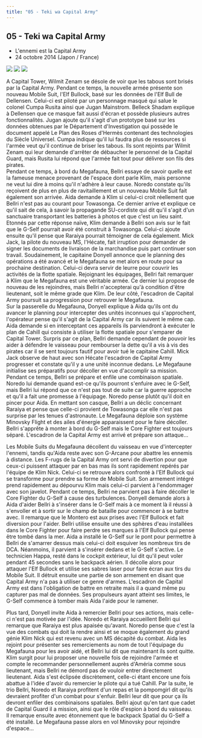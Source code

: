 ```yaml
---
title: "05 - Teki wa Capital Army"
---
```


05 - Teki wa Capital Army
-------------------------


* L'ennemi est la Capital Army
* 24 octobre 2014 (Japon / France)


![](/images/stories/saga/gnoreconguista/episodes/05-1.jpg) ![](/images/stories/saga/gnoreconguista/episodes/05-2.jpg) ![](/images/stories/saga/gnoreconguista/episodes/05-3.jpg)


A Capital Tower, Wilmit Zenam se désole de voir que les tabous sont brisés par la Capital Army. Pendant ce temps, la nouvelle armée présente son nouveau Mobile Suit, l'Elf Bullock, basé sur les données de l'Elf Bull de Dellensen. Celui-ci est piloté par un personnage masqué qui salue le colonel Cumpa Rusita ainsi que Jugan Mainstrom. Belleck Shadam explique à Dellensen que ce masque fait aussi d'écran et possède plusieurs autres fonctionnalités. Jugan ajoute qu'il s'agit d'un prototype basé sur les données obtenues par le Département d'Investigation qui possède le document appelé Le Plan des Roses d'Hermès contenant des technologies du Siècle Universel. Cumpa indique qu'il lui faudra plus de ressources si l'armée veut qu'il continue de briser les tabous. Ils sont rejoints par Wilmit Zenam qui leur demande d'arrêter de débaucher le personnel de la Capital Guard, mais Rusita lui répond que l'armée fait tout pour délivrer son fils des pirates.   
Pendant ce temps, à bord du Megafauna, Bellri essaye de savoir quelle est la fameuse menace provenant de l'espace dont parle Klim, mais personne ne veut lui dire à moins qu'il n'adhère à leur cause. Noredo constate qu'ils reçoivent de plus en plus de ravitaillement et un nouveau Mobile Suit fait également son arrivée. Aida demande à Klim si celui-ci croit réellement que Bellri n'est pas au courant pour Towasonga. Ce dernier arrive et explique ce qu'il sait de cela, à savoir la propagande SU-cordiste qui dit qu'il s'agit d'un sanctuaire transportant les batteries à photos et que c'est un lieu saint. Etonnés par cette réponse naïve, Klim demande à Bellri son avis sur le fait que le G-Self pourrait avoir été construit à Towasonga. Celui-ci ajoute ensuite qu'il pense que Raraiya pourrait témoigner de cela également. Mick Jack, la pilote du nouveau MS, l'Hécate, fait irruption pour demander de signer les documents de livraison de la marchandise puis part continuer son travail. Soudainement, le capitaine Donyell annonce que le planning des opérations a été avancé et le Megafauna se met alors en route pour sa prochaine destination. Celui-ci devra servir de leurre pour couvrir les activités de la flotte spatiale. Rejoignant les équipages, Bellri fait remarquer à Klim que le Megafauna est une véritable armée. Ce dernier lui propose de nouveau de les rejoindres, mais Bellri n'accepterai qu'à condition d'être lieutenant, soit le même grade que Klim. De leur côté, l'escadron de Capital Army poursuit sa progression pour retrouver le Megafauna.   
Sur la passerelle du Megafauna, Donyell explique à Aida qu'ils ont du avancer le planning pour intercepter des unités inconnues qui s'approchent, l'opérateur pense qu'il s'agit de la Capital Army car ils suivent le même cap. Aida demande si en interceptant ces appareils ils parviendront à exécuter le plan de Cahill qui consiste à utiliser la flotte spatiale pour s'emparer de Capital Tower. Surpris par ce plan, Bellri demande cependant de pouvoir les aider à défendre le vaisseau pour rembourser la dette qu'il a vis à vis des pirates car il se sent toujours fautif pour avoir tué le capitaine Cahill. Mick Jack observe de haut avec son Hécate l'escadron de Capital Army progresser et constate qu'il y a une unité inconnue dedans. Le Megafaune initialise ses préparatifs pour décoller en vue d'accomplir sa mission. Pendant ce temps, Bellri se prépare et enfile une combinaison spatiale. Noredo lui demande quand est-ce qu'ils pourront s'enfuire avec le G-Self, mais Bellri lui répond que ce n'est pas tout de suite car la guerre approche et qu'il a fait une promesse à l'équipage. Noredo pense plutôt qu'il doit en pincer pour Aida. En mettant son casque, Bellri a un déclic concernant Raraiya et pense que celle-ci provient de Towasonga car elle n'est pas surprise par les tenues d'astronaute. Le Megafauna déploie son système Minovsky Flight et des ailes d'énergie apparaissent pour le faire décoller. Bellri s'apprête à monter à bord du G-Self mais le Core Fighter est toujours séparé. L'escadron de la Capital Army est arrivé et prépare son attaque…   
  
Les Mobile Suits du Megafauna décollent du vaisseau en vue d'intercepter l'ennemi, tandis qu'Aida reste avec son G-Arcane pour abattre les ennemis à distance. Les F-rugs de la Capital Army ont servi de divertion pour que ceux-ci puissent attaquer par en bas mas ils sont rapidement repérés par l'équipe de Klim Nick. Celui-ci se retrouve alors confronté à l'Elf Bullock qui se transforme pour prendre sa forme de Mobile Suit. Son armement intégré prend rapidement au dépourvu Klim mais celui-ci parvient à l'endommager avec son javelot. Pendant ce temps, Bellri ne parvient pas à faire décoller le Core Fighter du G-Self à cause des turbulences. Donyell demande alors à Aida d'aider Bellri à s'insérer dans le G-Self mais à ce moment là il réussi à s'envoller et à sortir sur le champ de bataille pour commencer à se battre avec. Il remarque que le Montero est aux prises avec l'Elf Bullock et fait diversion pour l'aider. Bellri utilise ensuite une des sphères d'eau installées dans le Core Fighter pour faire perdre ses marques à l'Elf Bullock qui pense être tombé dans la mer. Aida a installé le G-Self sur le pont pour permettre à Bellri de s'amarrer dessus mais celui-ci doit esquiver les nombreux tirs de DCA. Néanmoins, il parvient à s'insérer dedans et le G-Self s'active. Le technicien Happa, resté dans le cockpit extérieur, lui dit qu'il peut voler pendant 45 secondes sans le backpack aérien. Il décolle alors pour attaquer l'Elf Bullock et utilise ses sabres laser pour faire écran aux tirs du Mobile Suit. Il détruit ensuite une partie de son armement en disant que Capital Army n'a pas à utiliser ce genre d'armes. L'escadron de Capital Army est dans l'obligation de battre en retraite mais il a quand même pu capturer pas mal de données. Ses propulseurs ayant atteint ses limites, le G-Self commence à tomber mais Aida l'aide pour le ramener.   
  
Plus tard, Donyell invite Aida à remercier Bellri pour ses actions, mais celle-ci n'est pas motivée par l'idée. Noredo et Raraiya accueillent Bellri qui remarque que Raraiya est plus apaisée qu'avant. Noredo pense que c'est la vue des combats qui doit la rendre ainsi et se moque également du grand génie Klim Nick qui est revenu avec un MS décapité du combat. Aida les rejoint pour présenter ses remerciements au nom de tout l'équipage du Megafauna pour les avoir aidé, et Bellri lui dit que maintenant ils sont quitte. Klim surgit pour lui proposer une nouvelle fois de rejoindre l'armée et compte le recommander personnellement auprès d'Améria comme sous lieutenant, mais Bellri ne démord pas de vouloir entrer directement lieutenant. Aida s'est éclipsée discrètement, celle-ci étant encore une fois abattue à l'idée d'avoir du remercier le pilote qui a tué Cahill. Par la suite, le trio Bellri, Noredo et Raraiya profitent d'un repas et la pompomgirl dit qu'ils devraient profiter d'un combat pour s'enfuir. Bellri leur dit que pour ça ils devront enfiler des combinaisons spatiales. Bellri ajout qu'en tant que cadet de Capital Guard il a mission, ainsi que le rôle d'espion à bord du vaisseau. Il remarque ensuite avec étonnement que le backpack Spatial du G-Self a été installé. Le Megafauna passe alors en vol Minovsky pour rejoindre d'espace…

